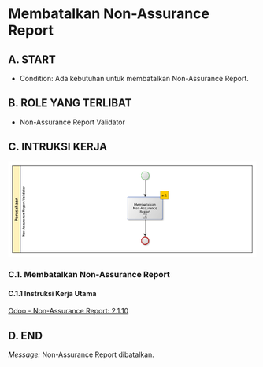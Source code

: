 # Membatalkan Non-Assurance Report

## A. START

* Condition: Ada kebutuhan untuk membatalkan Non-Assurance Report.

## B. ROLE YANG TERLIBAT

* Non-Assurance Report Validator

## C. INTRUKSI KERJA

![](../img/sop/sop-membatalkan-non-assurance-report.png)

### C.1. Membatalkan Non-Assurance Report

#### C.1.1 Instruksi Kerja Utama

[Odoo - Non-Assurance Report: 2.1.10](../transaksi/non-assurance-report/membatalkan.md)

## D. END

*Message:* Non-Assurance Report dibatalkan.
